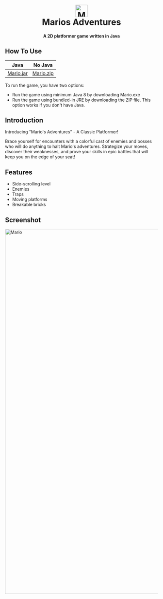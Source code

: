 <h1 align="center">
  <br>
  <img src="https://user-images.githubusercontent.com/121192176/235274673-2621834e-f111-4f65-a60e-4dc4f9d59c5a.png" alt="Mario" width="40">
  <br>
  Marios Adventures
  <br>
</h1>

<h4 align="center"> A 2D platformer game written in Java </h4>

## How To Use

| Java                                                                                | No Java |
|-------------------------------------------------------------------------------------| ------ |
| [Mario.jar](https://github.com/emyhrberg/Marios-Adventures/blob/main/MarioGame.jar) | [Mario.zip](https://www.mediafire.com/file/zc821jmh4a8oaa1/game.zip/file) |

To run the game, you have two options:
- Run the game using minimum Java 8 by downloading Mario.exe
- Run the game using bundled-in JRE by downloading the ZIP file. This option works if you don't have Java.

## Introduction

Introducing "Mario's Adventures" - A Classic Platformer!

Brace yourself for encounters with a colorful cast of enemies and bosses who will do anything to halt Mario's adventures. Strategize your moves, discover their weaknesses, and prove your skills in epic battles that will keep you on the edge of your seat!

## Features

* Side-scrolling level
* Enemies
* Traps
* Moving platforms
* Breakable bricks

## Screenshot

<img src="https://user-images.githubusercontent.com/121192176/235277963-fd85fa6d-035c-4efa-b896-d205b7c31abd.jpg" alt="Mario" width="1200">
